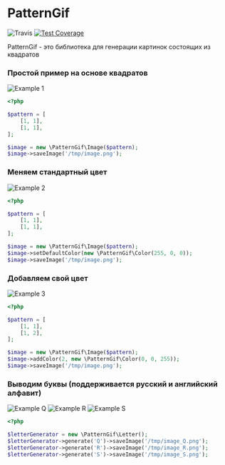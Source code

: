 PatternGif
========
![Travis](https://travis-ci.org/MironowDW/PatternGif.svg?branch=master)
[![Test Coverage](https://codeclimate.com/github/MironowDW/PatternGif/badges/coverage.svg)](https://codeclimate.com/github/MironowDW/PatternGif/coverage)

PatternGif - это библиотека для генерации картинок состоящих из квадратов

### Простой пример на основе квадратов
![Example 1](https://s18.postimg.org/o70lk1aq1/readme_actual.png)

```php
<?php

$pattern = [
    [1, 1],
    [1, 1],
];

$image = new \PatternGif\Image($pattern);
$image->saveImage('/tmp/image.png');
```

### Меняем стандартный цвет
![Example 2](https://s17.postimg.org/mlcdgtj8f/1_red_box_30x30x1_actual.png)

```php
<?php

$pattern = [
    [1, 1],
    [1, 1],
];

$image = new \PatternGif\Image($pattern);
$image->setDefaultColor(new \PatternGif\Color(255, 0, 0));
$image->saveImage('/tmp/image.png');
```

### Добавляем свой цвет
![Example 3](https://s15.postimg.org/5rj2b5s5n/1_red_box_30x30x0_actual.png)

```php
<?php

$pattern = [
    [1, 1],
    [1, 2],
];

$image = new \PatternGif\Image($pattern);
$image->addColor(2, new \PatternGif\Color(0, 0, 255));
$image->saveImage('/tmp/image.png');
```

### Выводим буквы (поддерживается русский и английский алфавит)
![Example Q](https://s10.postimg.org/schh62cpl/english_Q_actual.png)
![Example R](https://s12.postimg.org/wrbjmkpn1/english_R_actual.png)
![Example S](https://s14.postimg.org/hp2hm0f9d/english_S_actual.png)

```php
<?php

$letterGenerator = new \PatternGif\Letter();
$letterGenerator->generate('Q')->saveImage('/tmp/image_Q.png');
$letterGenerator->generate('R')->saveImage('/tmp/image_R.png');
$letterGenerator->generate('S')->saveImage('/tmp/image_S.png');
```

